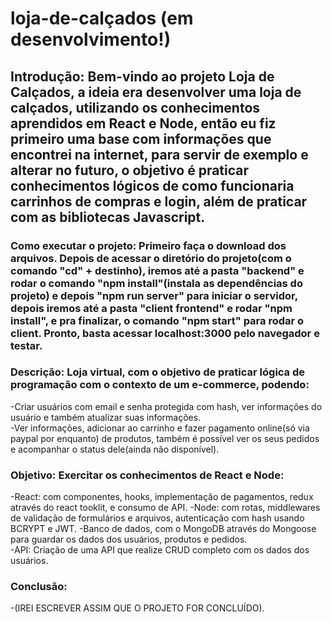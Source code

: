 # loja-de-calçados (em desenvolvimento!)  

## Introdução: Bem-vindo ao projeto Loja de Calçados, a ideia era desenvolver uma loja de calçados, utilizando os conhecimentos aprendidos em React e Node, então eu fiz primeiro uma base com informações que encontrei na internet, para servir de exemplo e alterar no futuro, o objetivo é praticar conhecimentos lógicos de como funcionaria carrinhos de compras e login, além de praticar com as bibliotecas Javascript.  

### Como executar o projeto: Primeiro faça o download dos arquivos. Depois de acessar o diretório do projeto(com o comando "cd" + destinho), iremos até a pasta "backend" e rodar o comando "npm install"(instala as dependências do projeto) e depois "npm run server" para iniciar o servidor, depois iremos até a pasta "client frontend" e rodar "npm install", e pra finalizar, o comando "npm start" para rodar o client. Pronto, basta acessar localhost:3000 pelo navegador e testar.  

### Descrição: Loja virtual, com o objetivo de praticar lógica de programação com o contexto de um e-commerce, podendo:  
-Criar usuários com email e senha protegida com hash, ver informações do usuário e também atualizar suas informações.  
-Ver informações, adicionar ao carrinho e fazer pagamento online(só via paypal por enquanto) de produtos, também é possível ver os seus pedidos e acompanhar o status dele(ainda não disponível). 

### Objetivo: Exercitar os conhecimentos de React e Node:
-React: com componentes, hooks, implementação de pagamentos, redux através do react tooklit, e consumo de API.
-Node: com rotas, middlewares de validação de formulários e arquivos, autenticação com hash usando BCRYPT e JWT.
-Banco de dados, com o MongoDB através do Mongoose para guardar os dados dos usuários, produtos e pedidos.  
-API: Criação de uma API que realize CRUD completo com os dados dos usuários.  

### Conclusão: 
-(IREI ESCREVER ASSIM QUE O PROJETO FOR CONCLUÍDO).   
